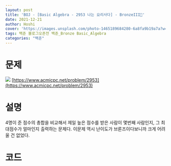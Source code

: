 ```yaml
---
layout: post
title: 'BOJ - [Basic Algebra - 2953 나는 요리사다] - BronzeIII🥉'
date: 2021-12-21
author: Hoshi
cover: 'https://images.unsplash.com/photo-1465189684280-6a8fa9b19a7a?w=1600&q=900'
tags: 백준 블로그오픈전 백준_Bronze Basic_Algebra
categories: "백준"
---
```

# 문제
![]({{site.url}}/assets/img/posts_img/2953.png)
[https://www.acmicpc.net/problem/2953](https://www.acmicpc.net/problem/2953)

# 설명
4명이 준 점수의 총합을 비교해서 제일 높은 점수를 받은 사람이 몇번째 사람인지, 그 최대점수가 얼마인지 출력하는 문제다. 이문제 역시 난이도가 브론즈이다보니까 크게 어려울 건 없었다.

# 코드

```c

```

